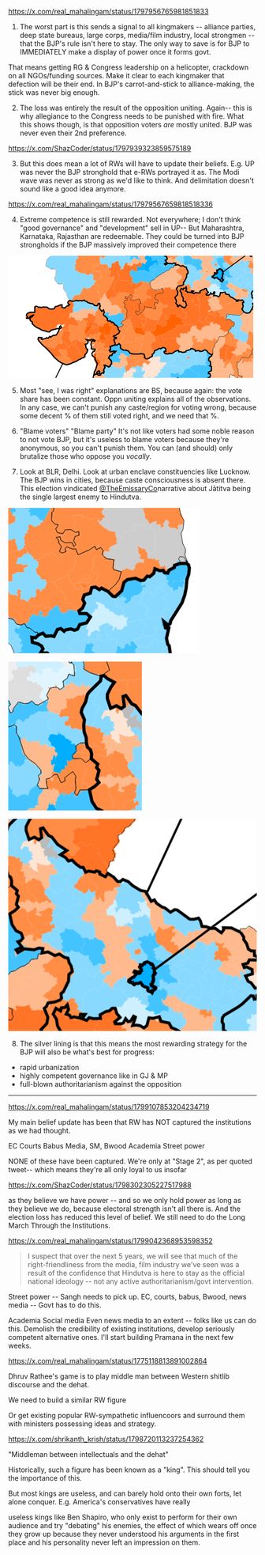 https://x.com/real_mahalingam/status/1797956765981851833


1) The worst part is this sends a signal to all kingmakers -- alliance parties, deep state bureaus, large corps, media/film industry, local strongmen -- that the BJP's rule isn't here to stay. The only way to save is for BJP to IMMEDIATELY make a display of power once it forms govt.

That means getting RG & Congress leadership on a helicopter, crackdown on all NGOs/funding sources. Make it clear to each kingmaker that defection will be their end. In BJP's carrot-and-stick to alliance-making, the stick was never big enough.

2) The loss was entirely the result of the opposition uniting. Again-- this is why allegiance to the Congress needs to be punished with fire. What this shows though, is that opposition voters *are* mostly united. BJP was never even their 2nd preference.

https://x.com/ShazCoder/status/1797939323859575189

3) But this does mean a lot of RWs will have to update their beliefs. E.g. UP was never the BJP stronghold that e-RWs portrayed it as. The Modi wave was never as strong as we'd like to think. And delimitation doesn't sound like a good idea anymore.

https://x.com/real_mahalingam/status/17979567659818518336

4) Extreme competence is still rewarded. Not everywhere; I don't think "good governance" and "development" sell in UP-- But Maharashtra, Karnataka, Rajasthan are redeemable. They could be turned into BJP strongholds if the BJP massively improved their competence there

![](../-attachments/GPOfPBnXAAAB7IY.png)

5) Most "see, I was right" explanations are BS, because again: the vote share has been constant. Oppn uniting explains all of the observations. In any case, we can't punish any caste/region for voting wrong, because some decent % of them still voted right, and we need that %.

6) "Blame voters" "Blame party" It's not like voters had some noble reason to not vote BJP, but it's useless to blame voters because they're anonymous, so you can't punish them. You can (and should) only brutalize those who oppose you *vocally*.

7) Look at BLR, Delhi. Look at urban enclave constituencies like Lucknow. The BJP wins in cities, because caste consciousness is absent there. This election vindicated [@TheEmissaryCo](https://x.com/TheEmissaryCo)narrative about Jātitva being the single largest enemy to Hindutva.

![](../-attachments/GPO48JSWUAAms5W.png)

![](../-attachments/GPO49eqXYAAxIKj.png)

![](../-attachments/GPO5gv7XgAANlJr.png)

8) The silver lining is that this means the most rewarding strategy for the BJP will also be what's best for progress:
- rapid urbanization 
- highly competent governance like in GJ & MP 
- full-blown authoritarianism against the opposition

---

https://x.com/real_mahalingam/status/1799107853204234719

My main belief update has been that RW has NOT captured the institutions as we had thought.

EC
Courts
Babus
Media, SM, Bwood
Academia
Street power

NONE of these have been captured. We're only at "Stage 2", as per quoted tweet-- which means they're all only loyal to us insofar

https://x.com/ShazCoder/status/1798302305227517988

as they believe we have power -- and so we only hold power as long as they believe we do, because electoral strength isn't all there is. And the election loss has reduced this level of belief. We still need to do the Long March Through the Institutions.

https://x.com/real_mahalingam/status/1799042368953598352

> I suspect that over the next 5 years, we will see that much of the right-friendliness from the media, film industry we've seen was a result of the confidence that Hindutva is here to stay as the official national ideology -- not any active authoritarianism/govt intervention.

Street power -- Sangh needs to pick up. EC, courts, babus, Bwood, news media -- Govt has to do this.

Academia Social media Even news media to an extent -- folks like us can do this. Demolish the credibility of existing institutions, develop seriously competent alternative ones. I'll start building Pramana in the next few weeks.

https://x.com/real_mahalingam/status/1775118813891002864

Dhruv Rathee's game is to play middle man between Western shitlib discourse and the dehat.

We need to build a similar RW figure

Or get existing popular RW-sympathetic influencoors and surround them with ministers possessing ideas and strategy.

https://x.com/shrikanth_krish/status/1798720113237254362

"Middleman between intellectuals and the dehat"

Historically, such a figure has been known as a "king". This should tell you the importance of this. 

But most kings are useless, and can barely hold onto their own forts, let alone conquer. E.g. America's conservatives have really

useless kings like Ben Shapiro, who only exist to perform for their own audience and try "debating" his enemies, the effect of which wears off once they grow up because they never understood his arguments in the first place and his personality never left an impression on them.